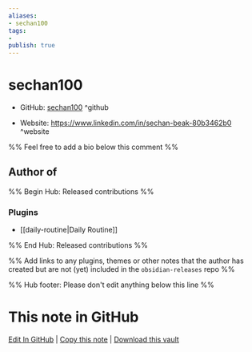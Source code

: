 ```yaml
---
aliases:
- sechan100
tags:
- 
publish: true
---
```


# sechan100

- GitHub: [sechan100](https://github.com/sechan100/) ^github
<!-- - Discord: `@` ^discord-->
- Website: <https://www.linkedin.com/in/sechan-beak-80b3462b0> ^website
<!-- - [[Publish sites|Publish site]]: <https://> ^publish-->

%% Feel free to add a bio below this comment %%


## Author of

%% Begin Hub: Released contributions %%
### Plugins
- [[daily-routine|Daily Routine]]

%% End Hub: Released contributions %%

%% Add links to any plugins, themes or other notes that the author has created but are not (yet) included in the `obsidian-releases` repo %%

<!--
### Unlisted plugins
-->

<!--
### Others
-->

<!--
## Sponsor this author
-->

<!-- - [[GitHub sponsors]]: [Sponsor @sechan100 on GitHub Sponsors](https://github.com/sponsors/sechan100) ^github-sponsor-->
<!-- - [[Buy me a coffee]]: <https://> ^buy-me-a-coffee-->
<!-- - [[PayPal]]: <https://> ^paypal-->
<!-- - [[Patreon]]: <https://> ^patreon-->

<!--
## Follow this author
-->

<!-- - [[YouTube Channels|On YouTube]]: <https://> ^youtube-->
<!-- - Twitter: <https://> ^twitter-->
<!-- - ... -->

%% Hub footer: Please don't edit anything below this line %%

# This note in GitHub

<span class="git-footer">[Edit In GitHub](https://github.dev/obsidian-community/obsidian-hub/blob/main/01%20-%20Community/People/sechan100.md "git-hub-edit-note") | [Copy this note](https://raw.githubusercontent.com/obsidian-community/obsidian-hub/main/01%20-%20Community/People/sechan100.md "git-hub-copy-note") | [Download this vault](https://github.com/obsidian-community/obsidian-hub/archive/refs/heads/main.zip "git-hub-download-vault") </span>
